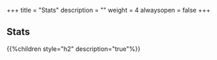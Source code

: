 +++
title = "Stats"
description = ""
weight = 4
alwaysopen = false
+++

## Stats

{{%children style="h2" description="true"%}}
